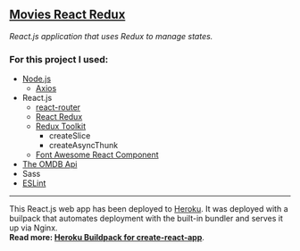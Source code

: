 [Movies React Redux](https://smg-movies-redux.herokuapp.com/)
---

_React.js application that uses Redux to manage states._
<h3>For this project I used:</h3>  

- [Node.js](https://nodejs.org)
    - [Axios](https://www.npmjs.com/package/axios)
- React.js  
    - [react-router](https://github.com/remix-run/react-router/blob/main/docs/getting-started/tutorial.md)
    - [React Redux](https://react-redux.js.org/)
    - [Redux Toolkit](https://redux-toolkit.js.org/)
        - createSlice
        - createAsyncThunk
    - [Font Awesome React Component](https://fontawesome.com/v5/docs/web/use-with/react)
- [The OMDB Api](https://www.omdbapi.com/)
- Sass
- [ESLint](https://www.npmjs.com/package/eslint)

---

This React.js web app has been deployed to [Heroku](https://devcenter.heroku.com/start). It was deployed with a builpack that automates deployment with the built-in bundler and serves it up via Nginx.  
**Read more: [Heroku Buildpack for create-react-app](https://github.com/mars/create-react-app-buildpack)**.